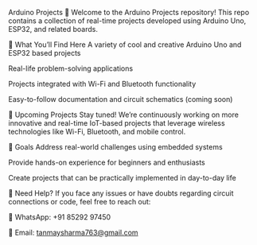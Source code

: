 Arduino Projects 🚀
Welcome to the Arduino Projects repository!
This repo contains a collection of real-time projects developed using Arduino Uno, ESP32, and related boards.

🔧 What You’ll Find Here
A variety of cool and creative Arduino Uno and ESP32 based projects

Real-life problem-solving applications

Projects integrated with Wi-Fi and Bluetooth functionality

Easy-to-follow documentation and circuit schematics (coming soon)

🚀 Upcoming Projects
Stay tuned!
We’re continuously working on more innovative and real-time IoT-based projects that leverage wireless technologies like Wi-Fi, Bluetooth, and mobile control.

📌 Goals
Address real-world challenges using embedded systems

Provide hands-on experience for beginners and enthusiasts

Create projects that can be practically implemented in day-to-day life

💬 Need Help?
If you face any issues or have doubts regarding circuit connections or code, feel free to reach out:

📱 WhatsApp: +91 85292 97450

📧 Email: tanmaysharma763@gmail.com
